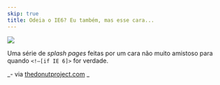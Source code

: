```yaml
---
skip: true
title: Odeia o IE6? Eu também, mas esse cara...
---
```


![](http://25.media.tumblr.com/tumblr_lmrd8c4XkX1qedkdbo1_500.jpg)

Uma série de _splash pages_ feitas por um cara não muito amistoso para quando `<!—[if IE 6]>` for verdade.

_- via [thedonutproject.com](http://www.thedonutproject.com/inspiration/overly-judgemental-ie6-splash-pages/) _